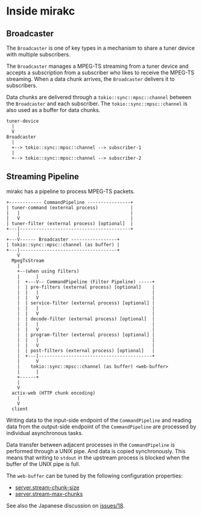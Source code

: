 # Inside mirakc

## Broadcaster

The `Broadcaster` is one of key types in a mechanism to share a tuner device
with multiple subscribers.

The `Broadcaster` manages a MPEG-TS streaming from a tuner device and accepts a
subscription from a subscriber who likes to receive the MPEG-TS streaming.  When
a data chunk arrives, the `Broadcaster` delivers it to subscribers.

Data chunks are delivered through a `tokio::sync::mpsc::channel` between the
`Broadcaster` and each subscriber.  The `tokio::sync::mpsc::channel` is also
used as a buffer for data chunks.

```
tuner-device
  |
  V
Broadcaster
  |
  +--> tokio::sync::mpsc::channel --> subscriber-1
  |
  +--> tokio::sync::mpsc::channel --> subscriber-2
```

## Streaming Pipeline

mirakc has a pipeline to process MPEG-TS packets.

```
+------------ CommandPipeline ----------------+
| tuner-command (external process)            |
|   |                                         |
|   V                                         |
| tuner-filter (external process) [optional]  |
+---|-----------------------------------------+
    |
+---V------ Broadcaster -----------------+
| tokio::sync::mpsc::channel (as buffer) |
+---|------------------------------------+
    V
  MpegTsStream
    |
    +--(when using filters)
    |      |
    |  +---V-- CommandPipeline (Filter Pipeline) -----+
    |  | pre-filters (external process) [optional]    |
    |  |   |                                          |
    |  |   V                                          |
    |  | service-filter (external process) [optional] |
    |  |   |                                          |
    |  |   V                                          |
    |  | decode-filter (external process) [optional]  |
    |  |   |                                          |
    |  |   V                                          |
    |  | program-filter (external process) [optional] |
    |  |   |                                          |
    |  |   V                                          |
    |  | post-filters (external process) [optional]   |
    |  +---|------------------------------------------+
    |      V
    |    tokio::sync::mpsc::channel (as buffer) <web-buffer>
    |      |
    +------+
    |
    V
  actix-web (HTTP chunk encoding)
    |
    V
  client
```

Writing data to the input-side endpoint of the `CommandPipeline` and reading
data from the output-side endpoint of the `CommandPipeline` are processed by
individual asynchronous tasks.

Data transfer between adjacent processes in the `CommandPipeline` is performed
through a UNIX pipe.  And data is copied synchronously.  This means that writing
to `stdout` in the upstream process is blocked when the buffer of the UNIX pipe
is full.

The `web-buffer` can be tuned by the following configuration properties:

* [server.stream-chunk-size](./config.md#server.stream-chunk-size)
* [server.stream-max-chunks](./config.md#server.stream-max-chunks)

See also the Japanese discussion on
[issues/18](https://github.com/masnagam/mirakc/issues/18).
